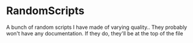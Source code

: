 # RandomScripts
A bunch of random scripts I have made of varying quality..
They probably won't have any documentation. If they do, they'll be at the top of the file

